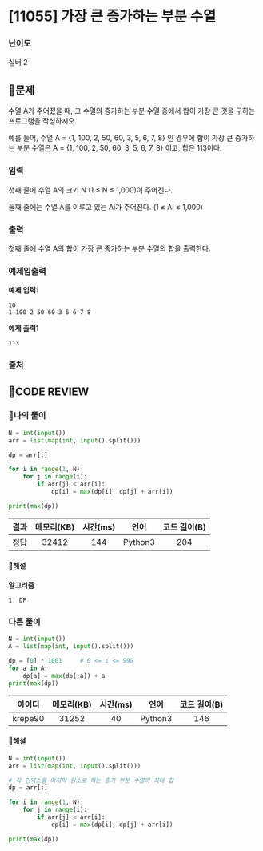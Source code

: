 # [11055] 가장 큰 증가하는 부분 수열

### **난이도**
실버 2
## **📝문제**
수열 A가 주어졌을 때, 그 수열의 증가하는 부분 수열 중에서 합이 가장 큰 것을 구하는 프로그램을 작성하시오.

예를 들어, 수열 A = {1, 100, 2, 50, 60, 3, 5, 6, 7, 8} 인 경우에 합이 가장 큰 증가하는 부분 수열은 A = {1, 100, 2, 50, 60, 3, 5, 6, 7, 8} 이고, 합은 113이다.
### **입력**
첫째 줄에 수열 A의 크기 N (1 ≤ N ≤ 1,000)이 주어진다.

둘째 줄에는 수열 A를 이루고 있는 Ai가 주어진다. (1 ≤ Ai ≤ 1,000)
### **출력**
첫째 줄에 수열 A의 합이 가장 큰 증가하는 부분 수열의 합을 출력한다.
### **예제입출력**

**예제 입력1**

```
10
1 100 2 50 60 3 5 6 7 8
```

**예제 출력1**

```
113
```

### **출처**

## **🧐CODE REVIEW**

### **🧾나의 풀이**

```python
N = int(input())
arr = list(map(int, input().split()))

dp = arr[:]

for i in range(1, N):
    for j in range(i):
        if arr[j] < arr[i]:
            dp[i] = max(dp[i], dp[j] + arr[i])

print(max(dp))
```

결과	| 메모리(KB) |	시간(ms) |	언어 |	코드 길이(B)
:----:|:-----:|:-----:|:-----:|:--------:
정답|32412|144|Python3|204
#### **📝해설**

**알고리즘**
```
1. DP
```

### **다른 풀이**

```python
N = int(input())
A = list(map(int, input().split()))

dp = [0] * 1001     # 0 <= i <= 999
for a in A:
    dp[a] = max(dp[:a]) + a
print(max(dp))
```

아이디 | 메모리(KB) |	시간(ms) |	언어 |	코드 길이(B) 
:-----:|:-----:|:-----:|:----:|:--------:
krepe90|31252|40|Python3|146
#### **📝해설**

```python
N = int(input())
arr = list(map(int, input().split()))

# 각 인덱스를 마지막 원소로 하는 증가 부분 수열의 최대 합
dp = arr[:]

for i in range(1, N):
    for j in range(i):
        if arr[j] < arr[i]:
            dp[i] = max(dp[i], dp[j] + arr[i])

print(max(dp))
```